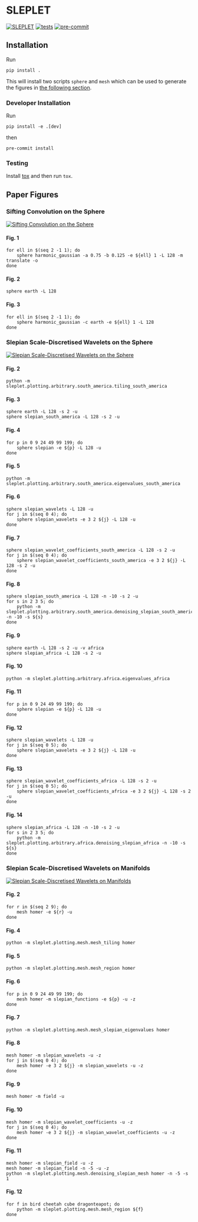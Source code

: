 # SLEPLET

[![SLEPLET](https://zenodo.org/badge/DOI/10.5281/zenodo.7268074.svg)](https://doi.org/10.5281/zenodo.7268074)
[![tests](https://github.com/astro-informatics/sleplet/actions/workflows/tests.yml/badge.svg)](https://github.com/astro-informatics/sleplet/actions/workflows/tests.yml)
[![pre-commit](https://img.shields.io/badge/pre--commit-enabled-brightgreen?logo=pre-commit&logoColor=white)](https://github.com/pre-commit/pre-commit)

## Installation

Run

```{sh}
pip install .
```

This will install two scripts `sphere` and `mesh` which can be used to generate the figures in [the following section](#paper-figures).

### Developer Installation

Run

```{sh}
pip install -e .[dev]
```

then

```{sh}
pre-commit install
```

### Testing

Install [tox](https://tox.wiki/) and then run `tox`.

## Paper Figures

### Sifting Convolution on the Sphere

[![Sifting Convolution on the Sphere](https://img.shields.io/badge/DOI-10.1109/LSP.2021.3050961-pink.svg)](https://dx.doi.org/10.1109/LSP.2021.3050961)

#### Fig. 1

```{sh}
for ell in $(seq 2 -1 1); do
    sphere harmonic_gaussian -a 0.75 -b 0.125 -e ${ell} 1 -L 128 -m translate -o
done
```

#### Fig. 2

```{sh}
sphere earth -L 128
```

#### Fig. 3

```{bash}
for ell in $(seq 2 -1 1); do
    sphere harmonic_gaussian -c earth -e ${ell} 1 -L 128
done
```

### Slepian Scale-Discretised Wavelets on the Sphere

[![Slepian Scale-Discretised Wavelets on the Sphere](https://img.shields.io/badge/DOI-10.1109/TSP.2022.3233309-pink.svg)](https://dx.doi.org/10.1109/TSP.2022.3233309)

#### Fig. 2

```{sh}
python -m sleplet.plotting.arbitrary.south_america.tiling_south_america
```

#### Fig. 3

```{sh}
sphere earth -L 128 -s 2 -u
sphere slepian_south_america -L 128 -s 2 -u
```

#### Fig. 4

```{sh}
for p in 0 9 24 49 99 199; do
    sphere slepian -e ${p} -L 128 -u
done
```

#### Fig. 5

```{sh}
python -m sleplet.plotting.arbitrary.south_america.eigenvalues_south_america
```

#### Fig. 6

```{sh}
sphere slepian_wavelets -L 128 -u
for j in $(seq 0 4); do
    sphere slepian_wavelets -e 3 2 ${j} -L 128 -u
done
```

#### Fig. 7

```{sh}
sphere slepian_wavelet_coefficients_south_america -L 128 -s 2 -u
for j in $(seq 0 4); do
    sphere slepian_wavelet_coefficients_south_america -e 3 2 ${j} -L 128 -s 2 -u
done
```

#### Fig. 8

```{sh}
sphere slepian_south_america -L 128 -n -10 -s 2 -u
for s in 2 3 5; do
    python -m sleplet.plotting.arbitrary.south_america.denoising_slepian_south_america -n -10 -s ${s}
done
```

#### Fig. 9

```{sh}
sphere earth -L 128 -s 2 -u -v africa
sphere slepian_africa -L 128 -s 2 -u
```

#### Fig. 10

```{sh}
python -m sleplet.plotting.arbitrary.africa.eigenvalues_africa
```

#### Fig. 11

```{sh}
for p in 0 9 24 49 99 199; do
    sphere slepian -e ${p} -L 128 -u
done
```

#### Fig. 12

```{sh}
sphere slepian_wavelets -L 128 -u
for j in $(seq 0 5); do
    sphere slepian_wavelets -e 3 2 ${j} -L 128 -u
done
```

#### Fig. 13

```{sh}
sphere slepian_wavelet_coefficients_africa -L 128 -s 2 -u
for j in $(seq 0 5); do
    sphere slepian_wavelet_coefficients_africa -e 3 2 ${j} -L 128 -s 2 -u
done
```

#### Fig. 14

```{sh}
sphere slepian_africa -L 128 -n -10 -s 2 -u
for s in 2 3 5; do
    python -m sleplet.plotting.arbitrary.africa.denoising_slepian_africa -n -10 -s ${s}
done
```

### Slepian Scale-Discretised Wavelets on Manifolds

[![Slepian Scale-Discretised Wavelets on Manifolds](https://img.shields.io/badge/DOI-10.48550/arXiv.2302.06006-pink.svg)](https://doi.org/10.48550/arXiv.2302.06006)

#### Fig. 2

```{sh}
for r in $(seq 2 9); do
    mesh homer -e ${r} -u
done
```

#### Fig. 4

```{sh}
python -m sleplet.plotting.mesh.mesh_tiling homer
```

#### Fig. 5

```{sh}
python -m sleplet.plotting.mesh.mesh_region homer
```

#### Fig. 6

```{sh}
for p in 0 9 24 49 99 199; do
    mesh homer -m slepian_functions -e ${p} -u -z
done
```

#### Fig. 7

```{sh}
python -m sleplet.plotting.mesh.mesh_slepian_eigenvalues homer
```

#### Fig. 8

```{sh}
mesh homer -m slepian_wavelets -u -z
for j in $(seq 0 4); do
    mesh homer -e 3 2 ${j} -m slepian_wavelets -u -z
done
```

#### Fig. 9

```{sh}
mesh homer -m field -u
```

#### Fig. 10

```{sh}
mesh homer -m slepian_wavelet_coefficients -u -z
for j in $(seq 0 4); do
    mesh homer -e 3 2 ${j} -m slepian_wavelet_coefficients -u -z
done
```

#### Fig. 11

```{sh}
mesh homer -m slepian_field -u -z
mesh homer -m slepian_field -n -5 -u -z
python -m sleplet.plotting.mesh.denoising_slepian_mesh homer -n -5 -s 1
```

#### Fig. 12

```{sh}
for f in bird cheetah cube dragonteapot; do
    python -m sleplet.plotting.mesh.mesh_region ${f}
done
```

